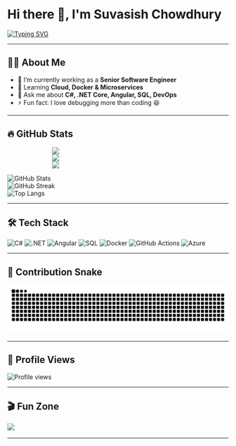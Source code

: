 # Hi there 👋, I'm Suvasish Chowdhury  

[![Typing SVG](https://readme-typing-svg.demolab.com?font=Fira+Code&size=25&duration=3000&pause=1000&color=00F700&width=550&lines=Senior+Software+Engineer;8%2B+Years+Experience;C%23+.NET+%7C+Angular+%7C+SQL+%7C+DevOps;Passionate+about+Clean+Code+%26+Architecture)](https://git.io/typing-svg)

---

## 👨‍💻 About Me  
- 🔭 I’m currently working as a **Senior Software Engineer**  
- 🌱 Learning **Cloud, Docker & Microservices**  
- 💬 Ask me about **C#, .NET Core, Angular, SQL, DevOps**  
- ⚡ Fun fact: I love debugging more than coding 😆  

---

## 🔥 GitHub Stats  
<div style="display: flex; flex-wrap: wrap; justify-content: space-around;">
  <img src="https://github-readme-stats.vercel.app/api?username=SuvasishChowdhury&show_icons=true&theme=radical&count_private=true" width="300"/>
  <img src="https://github-readme-stats.vercel.app/api/top-langs/?username=SuvasishChowdhury&layout=compact&theme=tokyonight" width="300"/>
  <img src="https://streak-stats.demolab.com?user=SuvasishChowdhury&theme=radical&hide_border=true" width="300"/>
</div>

![GitHub Stats](https://github-readme-stats.vercel.app/api?username=SuvasishChowdhury&show_icons=true&theme=radical&count_private=true)  
![GitHub Streak](https://streak-stats.demolab.com?user=SuvasishChowdhury&theme=radical&hide_border=true)  
![Top Langs](https://github-readme-stats.vercel.app/api/top-langs/?username=SuvasishChowdhury&layout=compact&theme=tokyonight)  

---

## 🛠 Tech Stack  

![C#](https://img.shields.io/badge/C%23-239120?style=for-the-badge&logo=c-sharp&logoColor=white)
![.NET](https://img.shields.io/badge/.NET-512BD4?style=for-the-badge&logo=dotnet&logoColor=white)
![Angular](https://img.shields.io/badge/Angular-DD0031?style=for-the-badge&logo=angular&logoColor=white)
![SQL](https://img.shields.io/badge/SQL-025E8C?style=for-the-badge&logo=sqlite&logoColor=white)
![Docker](https://img.shields.io/badge/Docker-2496ED?style=for-the-badge&logo=docker&logoColor=white)
![GitHub Actions](https://img.shields.io/badge/GitHub%20Actions-2088FF?style=for-the-badge&logo=github-actions&logoColor=white)
![Azure](https://img.shields.io/badge/Azure-0078D4?style=for-the-badge&logo=microsoftazure&logoColor=white)

---

## 🐍 Contribution Snake  

![GitHub Snake Animation](https://github.com/SuvasishChowdhury/SuvasishChowdhury/blob/output/snake.svg)

---

## 👀 Profile Views  

![Profile views](https://komarev.com/ghpvc/?username=SuvasishChowdhury&color=blue&style=flat-square)

---

## 🎬 Fun Zone  

<img src="https://media.giphy.com/media/qgQUggAC3Pfv687qPC/giphy.gif" width="400"/>  

---
